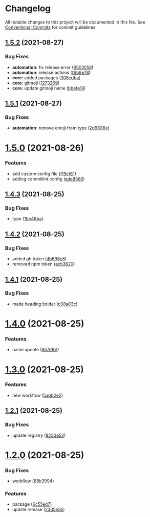 # Changelog

All notable changes to this project will be documented in this file. See
[Conventional Commits](https://conventionalcommits.org) for commit guidelines.



## [1.5.2](https://github.com/PaleBluDot/github-training/compare/v1.5.1...v1.5.2) (2021-08-27)


### Bug Fixes

* **automation:** fix release error ([9503059](https://github.com/PaleBluDot/github-training/commit/9503059f10e463a2ff4dd3170fe74913d1dc142f))
* **automation:** release actions ([f6b8e78](https://github.com/PaleBluDot/github-training/commit/f6b8e7878b1c860311269f50abbd62a61043e133))
* **core:** added packages ([308edba](https://github.com/PaleBluDot/github-training/commit/308edba9d629c7e9c0373b3a106783a91ede3772))
* **core:** gitmoji ([1273269](https://github.com/PaleBluDot/github-training/commit/1273269001d326f77da1135da95542e225612d39))
* **core:** update gitmoji name ([bbefe19](https://github.com/PaleBluDot/github-training/commit/bbefe190dcd24cc1171526705b57e252e3a284f9))

## [1.5.1](https://github.com/PaleBluDot/github-training/compare/v1.5.0...v1.5.1) (2021-08-27)


### Bug Fixes

* **automation:** remove emoji from type ([2d9836e](https://github.com/PaleBluDot/github-training/commit/2d9836e2bbbc97a8be1f1680e80084c489089e37))

# [1.5.0](https://github.com/PaleBluDot/github-training/compare/v1.4.3...v1.5.0) (2021-08-26)

### Features

- add custom config file ([f19cf81](https://github.com/PaleBluDot/github-training/commit/f19cf811bf86974a0594b3f0f4ba76c143fa9ecd))
- adding commitlint config ([ede8566](https://github.com/PaleBluDot/github-training/commit/ede8566fe1ac07985a4311395ec2e8bfa338d8c1))

## [1.4.3](https://github.com/PaleBluDot/github-training/compare/v1.4.2...v1.4.3) (2021-08-25)

### Bug Fixes

- typo ([1be46ba](https://github.com/PaleBluDot/github-training/commit/1be46bab1eabb6b69f3ad376010594872e6fc6c6))

## [1.4.2](https://github.com/PaleBluDot/github-training/compare/v1.4.1...v1.4.2) (2021-08-25)

### Bug Fixes

- added gh token ([db698c8](https://github.com/PaleBluDot/github-training/commit/db698c8385cdccf879bcbacd18094aa690ad50a9))
- removed npm token ([acb3620](https://github.com/PaleBluDot/github-training/commit/acb362002bb28938eddbfb0a67c86658e09d09ea))

## [1.4.1](https://github.com/PaleBluDot/github-training/compare/v1.4.0...v1.4.1) (2021-08-25)

### Bug Fixes

- made heading bolder ([c08a03c](https://github.com/PaleBluDot/github-training/commit/c08a03c8c7bfd5e3d7aa856580f25cdd7ff30fb3))

# [1.4.0](https://github.com/PaleBluDot/github-training/compare/v1.3.0...v1.4.0) (2021-08-25)

### Features

- name update ([937e1b1](https://github.com/PaleBluDot/github-training/commit/937e1b182c78e4705a801398dc28039937bdc3b7))

# [1.3.0](https://github.com/PaleBluDot/github-training/compare/v1.2.1...v1.3.0) (2021-08-25)

### Features

- new workflow ([5a6b2e2](https://github.com/PaleBluDot/github-training/commit/5a6b2e292b1b30dbb0e1ffed8ed37bcac963de67))

## [1.2.1](https://github.com/PaleBluDot/github-training/compare/v1.2.0...v1.2.1) (2021-08-25)

### Bug Fixes

- update registry ([8233e52](https://github.com/PaleBluDot/github-training/commit/8233e523ceef813e500d4900d243078f9ef220e1))

# [1.2.0](https://github.com/PaleBluDot/github-training/compare/v1.1.0...v1.2.0) (2021-08-25)

### Bug Fixes

- workflow ([88b3994](https://github.com/PaleBluDot/github-training/commit/88b39946b3276141ff0d9e8b0a834ab96497b5fe))

### Features

- package ([6c55ed7](https://github.com/PaleBluDot/github-training/commit/6c55ed73f18e56210c9ca3eb733a3d723dcfd1e1))
- update release ([2335e5b](https://github.com/PaleBluDot/github-training/commit/2335e5b89b55cd00f2b7ec883244c376508907af))
